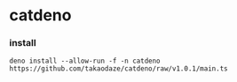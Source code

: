 # catdeno

### install
```
deno install --allow-run -f -n catdeno https://github.com/takaodaze/catdeno/raw/v1.0.1/main.ts
```

